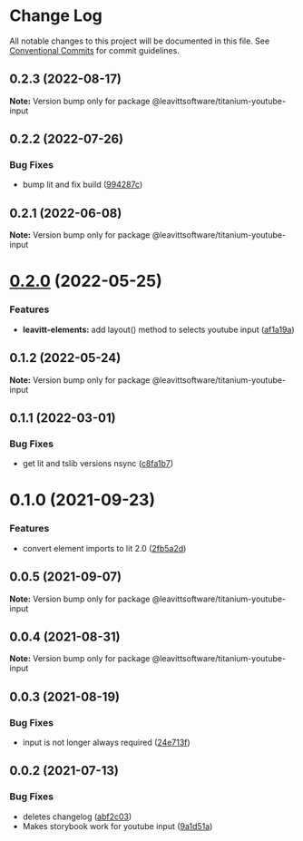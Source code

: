 # Change Log

All notable changes to this project will be documented in this file.
See [Conventional Commits](https://conventionalcommits.org) for commit guidelines.

## 0.2.3 (2022-08-17)

**Note:** Version bump only for package @leavittsoftware/titanium-youtube-input





## 0.2.2 (2022-07-26)


### Bug Fixes

* bump lit and fix build ([994287c](https://github.com/LeavittSoftware/titanium-elements/commit/994287cc92267fe41093ee8ded6640521bd3facb))





## 0.2.1 (2022-06-08)

**Note:** Version bump only for package @leavittsoftware/titanium-youtube-input





# [0.2.0](https://github.com/LeavittSoftware/titanium-elements/compare/@leavittsoftware/titanium-youtube-input@0.1.2...@leavittsoftware/titanium-youtube-input@0.2.0) (2022-05-25)


### Features

* **leavitt-elements:** add layout() method to selects youtube input ([af1a19a](https://github.com/LeavittSoftware/titanium-elements/commit/af1a19a085b87f4a765981574db401f3ce5adb62))





## 0.1.2 (2022-05-24)

**Note:** Version bump only for package @leavittsoftware/titanium-youtube-input





## 0.1.1 (2022-03-01)


### Bug Fixes

* get lit and tslib versions nsync ([c8fa1b7](https://github.com/LeavittSoftware/titanium-elements/commit/c8fa1b77320c6b6854009bb076ba0bcc2c632ae0))





# 0.1.0 (2021-09-23)


### Features

* convert element imports to lit 2.0 ([2fb5a2d](https://github.com/LeavittSoftware/titanium-elements/commit/2fb5a2da5a5af636541ce58e398fdf587e2c008a))





## 0.0.5 (2021-09-07)

**Note:** Version bump only for package @leavittsoftware/titanium-youtube-input





## 0.0.4 (2021-08-31)

**Note:** Version bump only for package @leavittsoftware/titanium-youtube-input





## 0.0.3 (2021-08-19)


### Bug Fixes

* input is not longer always required ([24e713f](https://github.com/LeavittSoftware/titanium-elements/commit/24e713f9ee82b64925620a5c7723cf3205f36199))





## 0.0.2 (2021-07-13)


### Bug Fixes

* deletes changelog ([abf2c03](https://github.com/LeavittSoftware/titanium-elements/commit/abf2c0310c0c35d54852b445b298846815d13e90))
* Makes storybook work for youtube input ([9a1d51a](https://github.com/LeavittSoftware/titanium-elements/commit/9a1d51ad1e794cc5b521a8c171fadb7b77dbb4cb))
